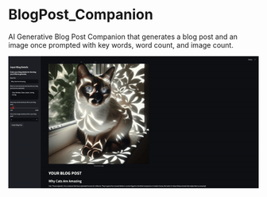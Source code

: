 # BlogPost_Companion
AI Generative Blog Post Companion that generates a blog post and an image once prompted with key words, word count, and image count.

![See it in action!](Blog_Post_LLM-ezgif.com-video-to-gif-converter.gif)
